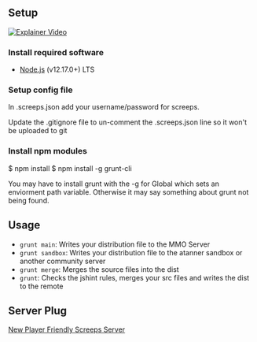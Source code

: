 ## Setup

[![Explainer Video](https://img.youtube.com/vi/N7KMOG8C5vA/0.jpg)](https://www.youtube.com/watch?v=N7KMOG8C5vA)

### Install required software
* [Node.js](https://nodejs.org/en/) (v12.17.0+) LTS

### Setup config file

In .screeps.json add your username/password for screeps.

Update the .gitignore file to un-comment the .screeps.json line so it won't be uploaded to git

### Install npm modules

$ npm install
$ npm install -g grunt-cli

You may have to install grunt with the -g for Global which sets an enviorment path variable. Otherwise it may say something about grunt not being found.

## Usage

* `grunt main`: Writes your distribution file to the MMO Server
* `grunt sandbox`: Writes your distribution file to the atanner sandbox or another community server
* `grunt merge`: Merges the source files into the dist
* `grunt`: Checks the jshint rules, merges your src files and writes the dist to the remote


## Server Plug

[New Player Friendly Screeps Server](https://atannergaming.com/screeps/)

